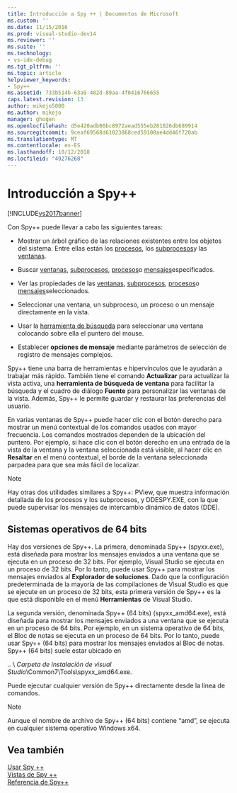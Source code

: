 ```yaml
---
title: Introducción a Spy ++ | Documentos de Microsoft
ms.custom: ''
ms.date: 11/15/2016
ms.prod: visual-studio-dev14
ms.reviewer: ''
ms.suite: ''
ms.technology:
- vs-ide-debug
ms.tgt_pltfrm: ''
ms.topic: article
helpviewer_keywords:
- Spy++
ms.assetid: 733b514b-63a9-402d-89aa-4f0416766655
caps.latest.revision: 13
author: mikejo5000
ms.author: mikejo
manager: ghogen
ms.openlocfilehash: d5e420adb00bc8972aead555eb281826db689914
ms.sourcegitcommit: 9ceaf69568d61023868ced59108ae4dd46f720ab
ms.translationtype: MT
ms.contentlocale: es-ES
ms.lasthandoff: 10/12/2018
ms.locfileid: "49276268"
---
```

# <a name="introducing-spy"></a>Introducción a Spy++
[!INCLUDE[vs2017banner](../includes/vs2017banner.md)]

Con Spy++ puede llevar a cabo las siguientes tareas:  
  
-   Mostrar un árbol gráfico de las relaciones existentes entre los objetos del sistema. Entre ellas están los [procesos](../debugger/processes-view.md), los [subprocesos](../debugger/threads-view.md)y las [ventanas](../debugger/windows-view.md).  
  
-   Buscar [ventanas](../debugger/how-to-search-for-a-window-in-windows-view.md), [subprocesos](../debugger/how-to-search-for-a-thread-in-threads-view.md), [procesos](../debugger/how-to-search-for-a-process-in-processes-view.md)o [mensajes](../debugger/how-to-search-for-a-message-in-messages-view.md)especificados.  
  
-   Ver las propiedades de las [ventanas](../debugger/how-to-display-window-properties.md), [subprocesos](../debugger/how-to-display-thread-properties.md), [procesos](../debugger/how-to-display-process-properties.md)o [mensajes](../debugger/how-to-display-message-properties.md)seleccionados.  
  
-   Seleccionar una ventana, un subproceso, un proceso o un mensaje directamente en la vista.  
  
-   Usar la [herramienta de búsqueda](../debugger/how-to-use-the-finder-tool.md) para seleccionar una ventana colocando sobre ella el puntero del mouse.  
  
-   Establecer **opciones de mensaje** mediante parámetros de selección de registro de mensajes complejos.  
  
 Spy++ tiene una barra de herramientas e hipervínculos que le ayudarán a trabajar más rápido. También tiene el comando **Actualizar** para actualizar la vista activa, una **herramienta de búsqueda de ventana** para facilitar la búsqueda y el cuadro de diálogo **Fuente** para personalizar las ventanas de la vista. Además, Spy++ le permite guardar y restaurar las preferencias del usuario.  
  
 En varias ventanas de Spy++ puede hacer clic con el botón derecho para mostrar un menú contextual de los comandos usados con mayor frecuencia. Los comandos mostrados dependen de la ubicación del puntero. Por ejemplo, si hace clic con el botón derecho en una entrada de la vista de la ventana y la ventana seleccionada está visible, al hacer clic en **Resaltar** en el menú contextual, el borde de la ventana seleccionada parpadea para que sea más fácil de localizar.  
  
> [!NOTE]
>  Hay otras dos utilidades similares a Spy++: PView, que muestra información detallada de los procesos y los subprocesos, y DDESPY.EXE, con la que puede supervisar los mensajes de intercambio dinámico de datos (DDE).  
  
## <a name="64-bit-operating-systems"></a>Sistemas operativos de 64 bits  
 Hay dos versiones de Spy++. La primera, denominada Spy++ (spyxx.exe), está diseñada para mostrar los mensajes enviados a una ventana que se ejecuta en un proceso de 32 bits. Por ejemplo, Visual Studio se ejecuta en un proceso de 32 bits. Por lo tanto, puede usar Spy++ para mostrar los mensajes enviados al **Explorador de soluciones**. Dado que la configuración predeterminada de la mayoría de las compilaciones de Visual Studio es que se ejecute en un proceso de 32 bits, esta primera versión de Spy++ es la que está disponible en el menú **Herramientas** de Visual Studio.  
  
 La segunda versión, denominada Spy++ (64 bits) (spyxx_amd64.exe), está diseñada para mostrar los mensajes enviados a una ventana que se ejecuta en un proceso de 64 bits. Por ejemplo, en un sistema operativo de 64 bits, el Bloc de notas se ejecuta en un proceso de 64 bits. Por lo tanto, puede usar Spy++ (64 bits) para mostrar los mensajes enviados al Bloc de notas. Spy++ (64 bits) suele estar ubicado en  
  
 .. \\ *Carpeta de instalación de visual Studio*\Common7\Tools\spyxx_amd64.exe.  
  
 Puede ejecutar cualquier versión de Spy++ directamente desde la línea de comandos.  
  
> [!NOTE]
>  Aunque el nombre de archivo de Spy++ (64 bits) contiene “amd”, se ejecuta en cualquier sistema operativo Windows x64.  
  
## <a name="see-also"></a>Vea también  
 [Usar Spy ++](../debugger/using-spy-increment.md)   
 [Vistas de Spy ++](../debugger/spy-increment-views.md)   
 [Referencia de Spy++](../debugger/spy-increment-reference.md)




